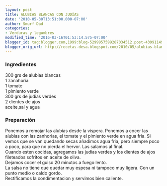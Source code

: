 ```yaml
---
layout: post
title: ALUBIAS BLANCAS CON JUDÍAS
date: '2010-05-30T13:51:00.000-07:00'
author: Smurf Dad
categories:
- Verduras y legumbres
modified_time: '2016-03-16T01:53:14.575-07:00'
blogger_id: tag:blogger.com,1999:blog-5299957599287034512.post-4399114900715752138
blogger_orig_url: http://recetas-desa.blogspot.com/2010/05/alubias-blancas-con-judias.html
---
```


<h3>Ingredientes</h3>300 grs de alubias blancas<br />1 zanahoria<br />1 tomate<br />1 pimiento verde<br />300 grs de judias verdes<br />2 dientes de ajos<br />aceite,sal y agua<br /><h3>Preparación</h3>Ponemos a remojar las alubias desde la vispera. Ponemos a cocer las alubias con las zanhorias, el tomate y el pimiento verde en agua fria. Si vemos que se van quedando secas añadimos agua fria, pero siempre poco a poco, para que no pierda el hervor. Las salamos al final.<br />Cuando esten cocidas, agregamos las judias verdes y los dientes de ajos fileteados sofritos en aceite de oliva.<br />Dejamos cocer el guiso 20 minutos a fuego lento.<br />La salsa no tiene que quedar muy espesa ni tampoco muy ligera. Con un punto medio o caldo gordo.<br />Rectificamos la condimentacion y servimos bien caliente.